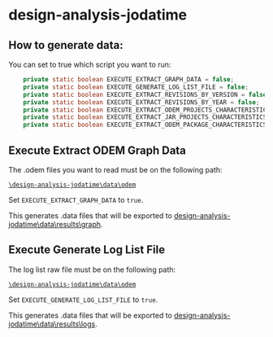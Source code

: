 # design-analysis-jodatime


## How to generate data:

You can set to true which script you want to run:

```java
	private static boolean EXECUTE_EXTRACT_GRAPH_DATA = false;
	private static boolean EXECUTE_GENERATE_LOG_LIST_FILE = false;
	private static boolean EXECUTE_EXTRACT_REVISIONS_BY_VERSION = false;
	private static boolean EXECUTE_EXTRACT_REVISIONS_BY_YEAR = false;
	private static boolean EXECUTE_EXTRACT_ODEM_PROJECTS_CHARACTERISTICS = false;
	private static boolean EXECUTE_EXTRACT_JAR_PROJECTS_CHARACTERISTICS = false;
	private static boolean EXECUTE_EXTRACT_ODEM_PACKAGE_CHARACTERISTICS = false;

```

## Execute Extract ODEM Graph Data

The .odem files you want to read must be on the following path:

[`\design-analysis-jodatime\data\odem`](data/odem)

Set `EXECUTE_EXTRACT_GRAPH_DATA` to `true`.

This generates .data files that will be exported to [design-analysis-jodatime\data\results\graph](data/results/graph/GRAPHDIRECTORY.md).


## Execute Generate Log List File

The log list raw file must be on the following path:

[`\design-analysis-jodatime\data\odem`](data/log)

Set `EXECUTE_GENERATE_LOG_LIST_FILE` to `true`.

This generates .data files that will be exported to [design-analysis-jodatime\data\results\logs](data/results/logs/LOGDIRECTORY.md).
